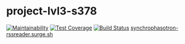 # project-lvl3-s378
[![Maintainability](https://api.codeclimate.com/v1/badges/a99a88d28ad37a79dbf6/maintainability)](https://codeclimate.com/github/codeclimate/codeclimate/maintainability)
[![Test Coverage](https://api.codeclimate.com/v1/badges/a99a88d28ad37a79dbf6/test_coverage)](https://codeclimate.com/github/codeclimate/codeclimate/test_coverage)
[![Build Status](https://travis-ci.org/YankinA/project-lvl3-s378.svg?branch=master)](https://travis-ci.org/YankinA/project-lvl3-s378)
[synchrophasotron-rssreader.surge.sh](http://synchrophasotron-rssreader.surge.sh/ "щелкни")